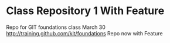 # Class Repository 1 With Feature
Repo for GIT foundations class March 30 http://training.github.com/kit/foundations
Repo now with Feature
